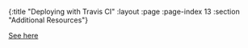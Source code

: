 {:title "Deploying with Travis CI"
 :layout :page
 :page-index 13
 :section "Additional Resources"}

[See here](https://github.com/cryogen-project/cryogen/issues/176#issue-415475534)

